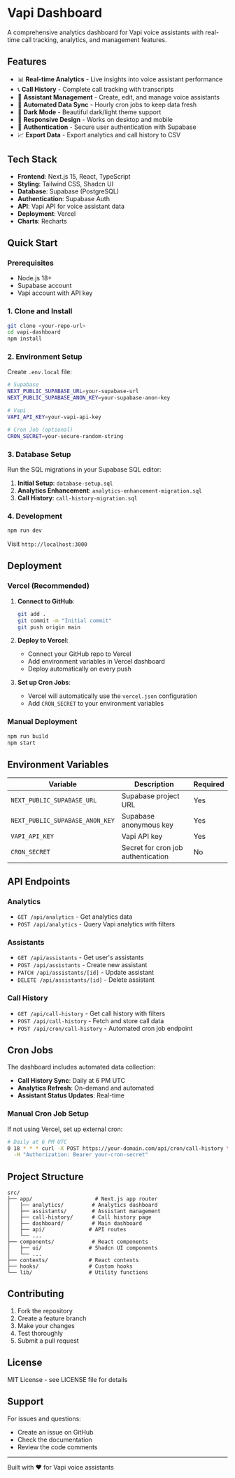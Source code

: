 # Vapi Dashboard

A comprehensive analytics dashboard for Vapi voice assistants with real-time call tracking, analytics, and management features.

## Features

- 📊 **Real-time Analytics** - Live insights into voice assistant performance
- 📞 **Call History** - Complete call tracking with transcripts
- 🤖 **Assistant Management** - Create, edit, and manage voice assistants
- 🔄 **Automated Data Sync** - Hourly cron jobs to keep data fresh
- 🌙 **Dark Mode** - Beautiful dark/light theme support
- 📱 **Responsive Design** - Works on desktop and mobile
- 🔐 **Authentication** - Secure user authentication with Supabase
- 📈 **Export Data** - Export analytics and call history to CSV

## Tech Stack

- **Frontend**: Next.js 15, React, TypeScript
- **Styling**: Tailwind CSS, Shadcn UI
- **Database**: Supabase (PostgreSQL)
- **Authentication**: Supabase Auth
- **API**: Vapi API for voice assistant data
- **Deployment**: Vercel
- **Charts**: Recharts

## Quick Start

### Prerequisites

- Node.js 18+ 
- Supabase account
- Vapi account with API key

### 1. Clone and Install

```bash
git clone <your-repo-url>
cd vapi-dashboard
npm install
```

### 2. Environment Setup

Create `.env.local` file:

```bash
# Supabase
NEXT_PUBLIC_SUPABASE_URL=your-supabase-url
NEXT_PUBLIC_SUPABASE_ANON_KEY=your-supabase-anon-key

# Vapi
VAPI_API_KEY=your-vapi-api-key

# Cron Job (optional)
CRON_SECRET=your-secure-random-string
```

### 3. Database Setup

Run the SQL migrations in your Supabase SQL editor:

1. **Initial Setup**: `database-setup.sql`
2. **Analytics Enhancement**: `analytics-enhancement-migration.sql`
3. **Call History**: `call-history-migration.sql`

### 4. Development

```bash
npm run dev
```

Visit `http://localhost:3000`

## Deployment

### Vercel (Recommended)

1. **Connect to GitHub**:
   ```bash
   git add .
   git commit -m "Initial commit"
   git push origin main
   ```

2. **Deploy to Vercel**:
   - Connect your GitHub repo to Vercel
   - Add environment variables in Vercel dashboard
   - Deploy automatically on every push

3. **Set up Cron Jobs**:
   - Vercel will automatically use the `vercel.json` configuration
   - Add `CRON_SECRET` to your environment variables

### Manual Deployment

```bash
npm run build
npm start
```

## Environment Variables

| Variable | Description | Required |
|----------|-------------|----------|
| `NEXT_PUBLIC_SUPABASE_URL` | Supabase project URL | Yes |
| `NEXT_PUBLIC_SUPABASE_ANON_KEY` | Supabase anonymous key | Yes |
| `VAPI_API_KEY` | Vapi API key | Yes |
| `CRON_SECRET` | Secret for cron job authentication | No |

## API Endpoints

### Analytics
- `GET /api/analytics` - Get analytics data
- `POST /api/analytics` - Query Vapi analytics with filters

### Assistants
- `GET /api/assistants` - Get user's assistants
- `POST /api/assistants` - Create new assistant
- `PATCH /api/assistants/[id]` - Update assistant
- `DELETE /api/assistants/[id]` - Delete assistant

### Call History
- `GET /api/call-history` - Get call history with filters
- `POST /api/call-history` - Fetch and store call data
- `POST /api/cron/call-history` - Automated cron job endpoint

## Cron Jobs

The dashboard includes automated data collection:

- **Call History Sync**: Daily at 6 PM UTC
- **Analytics Refresh**: On-demand and automated
- **Assistant Status Updates**: Real-time

### Manual Cron Job Setup

If not using Vercel, set up external cron:

```bash
# Daily at 6 PM UTC
0 18 * * * curl -X POST https://your-domain.com/api/cron/call-history \
  -H "Authorization: Bearer your-cron-secret"
```

## Project Structure

```
src/
├── app/                    # Next.js app router
│   ├── analytics/         # Analytics dashboard
│   ├── assistants/        # Assistant management
│   ├── call-history/      # Call history page
│   ├── dashboard/         # Main dashboard
│   ├── api/              # API routes
│   └── ...
├── components/            # React components
│   ├── ui/               # Shadcn UI components
│   └── ...
├── contexts/             # React contexts
├── hooks/                # Custom hooks
└── lib/                  # Utility functions
```

## Contributing

1. Fork the repository
2. Create a feature branch
3. Make your changes
4. Test thoroughly
5. Submit a pull request

## License

MIT License - see LICENSE file for details

## Support

For issues and questions:
- Create an issue on GitHub
- Check the documentation
- Review the code comments

---

Built with ❤️ for Vapi voice assistants
